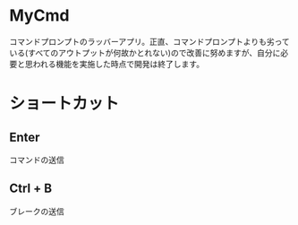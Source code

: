 # MyCmd
コマンドプロンプトのラッバーアプリ。正直、コマンドプロンプトよりも劣っている(すべてのアウトプットが何故かとれない)ので改善に努めますが、自分に必要と思われる機能を実施した時点で開発は終了します。

# ショートカット
## Enter
コマンドの送信

## Ctrl + B
ブレークの送信




